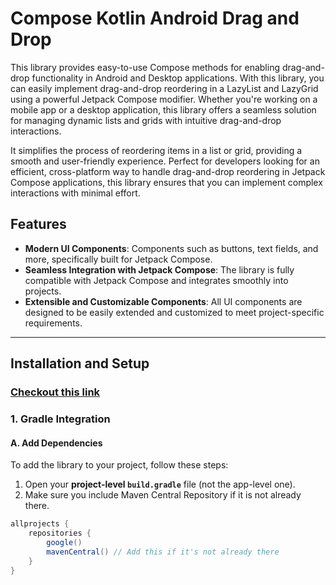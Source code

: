 # Compose Kotlin Android Drag and Drop

This library provides easy-to-use Compose methods for enabling drag-and-drop functionality in Android and Desktop applications. With this library, you can easily implement drag-and-drop reordering in a LazyList and LazyGrid using a powerful Jetpack Compose modifier. Whether you're working on a mobile app or a desktop application, this library offers a seamless solution for managing dynamic lists and grids with intuitive drag-and-drop interactions.

It simplifies the process of reordering items in a list or grid, providing a smooth and user-friendly experience. Perfect for developers looking for an efficient, cross-platform way to handle drag-and-drop reordering in Jetpack Compose applications, this library ensures that you can implement complex interactions with minimal effort.
## Features

- **Modern UI Components**: Components such as buttons, text fields, and more, specifically built for Jetpack Compose.
- **Seamless Integration with Jetpack Compose**: The library is fully compatible with Jetpack Compose and integrates smoothly into projects.
- **Extensible and Customizable Components**: All UI components are designed to be easily extended and customized to meet project-specific requirements.

---

## Installation and Setup

### [Checkout this link](https://jitpack.io/#Nico-T-Ihle/Android-Compose-Drag-and-Drop/v.0.0.2)

### 1. Gradle Integration

#### A. Add Dependencies

To add the library to your project, follow these steps:

1. Open your **project-level `build.gradle`** file (not the app-level one).
2. Make sure you include Maven Central Repository if it is not already there.

```gradle
allprojects {
    repositories {
        google()
        mavenCentral() // Add this if it's not already there
    }
}
